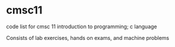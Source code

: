 # cmsc11
code list for cmsc 11 introduction to programming; c language

Consists of lab exercises, hands on exams, and machine problems
